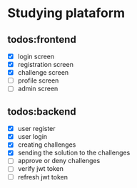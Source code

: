 # Studying plataform

## todos:frontend

- [x] login screen
- [x] registration screen
- [x] challenge screen
- [ ] profile screen
- [ ] admin screen

## todos:backend

- [x]  user register
- [x]  user login
- [x]  creating challenges
- [x]  sending the solution to the challenges
- [ ]  approve or deny challenges
- [ ]  verify jwt token
- [ ]  refresh jwt token
